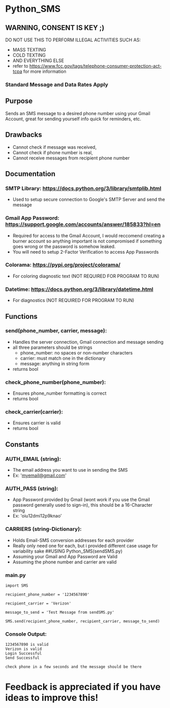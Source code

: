 # Python_SMS
## WARNING, CONSENT IS KEY ;)
DO NOT USE THIS TO PERFORM ILLEGAL ACTIVITIES SUCH AS:
- MASS TEXTING
- COLD TEXTING
- AND EVERYTHING ELSE
- refer to https://www.fcc.gov/tags/telephone-consumer-protection-act-tcpa for more information
### Standard Message and Data Rates Apply
## Purpose
Sends an SMS message to a desired phone number using your Gmail Account, great for sending yourself info quick for reminders, etc.
## Drawbacks
- Cannot check if message was received,
- Cannot check if phone number is real,
- Cannot receive messages from recipient phone number
## Documentation
### SMTP Library: https://docs.python.org/3/library/smtplib.html
- Used to setup secure connection to Google's SMTP Server and send the message
### Gmail App Password: https://support.google.com/accounts/answer/185833?hl=en
- Required for access to the Gmail Account, I would reccomend creating a burner account so anything important is not compromised if something goes wrong or the password is somehow leaked.
- You will need to setup 2-Factor Verification to access App Passwords
### Colorama: https://pypi.org/project/colorama/
- For coloring diagnostic text (NOT REQUIRED FOR PROGRAM TO RUN)
### Datetime: https://docs.python.org/3/library/datetime.html
- For diagnostics (NOT REQUIRED FOR PROGRAM TO RUN)
## Functions
### send(phone_number, carrier, message):
- Handles the server connection, Gmail connection and message sending
- all three parameters should be strings
  - phone_number: no spaces or non-number characters
  - carrier: must match one in the dictionary
  - message: anything in string form
- returns bool
### check_phone_number(phone_number):
- Ensures phone_number formatting is correct
- returns bool
### check_carrier(carrier):
- Ensures carrier is valid
- returns bool
## Constants
### AUTH_EMAIL (string):
- The email address you want to use in sending the SMS
- Ex: 'myemail@gmail.com'
### AUTH_PASS (string):
- App Password provided by Gmail (wont work if you use the Gmail password generally used to sign-in), this should be a 16-Character string
- Ex: 'oiu12dmi12p9knao'
### CARRIERS (string-Dictionary):
- Holds Email-SMS conversion addresses for each provider
- Really only need one for each, but i provided different case usage for variability sake
##USING Python_SMS(sendSMS.py)
- Assuming your Gmail and App Password are Valid
- Assuming the phone number and carrier are valid
### main.py
```
import SMS

recipient_phone_number = '1234567890'

recipient_carrier = 'Verizon'

message_to_send = 'Test Message from sendSMS.py'

SMS.send(recipient_phone_number, recipient_carrier, message_to_send)
```
### Console Output:
```
1234567890 is valid
Verizon is valid
Login Successful
Send Successful

check phone in a few seconds and the message should be there
```
# Feedback is appreciated if you have ideas to improve this!
